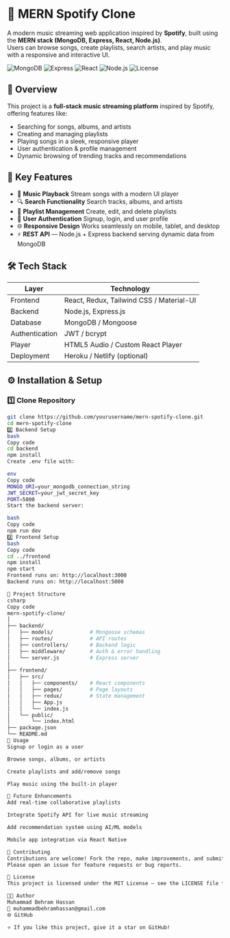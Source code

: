 # 🎵 MERN Spotify Clone

 A modern music streaming web application inspired by **Spotify**, built using the **MERN stack (MongoDB, Express, React, Node.js)**.  
 Users can browse songs, create playlists, search artists, and play music with a responsive and interactive UI.

![MongoDB](https://img.shields.io/badge/MongoDB-Database-green?logo=mongodb)
![Express](https://img.shields.io/badge/Express-Backend-lightgrey?logo=express)
![React](https://img.shields.io/badge/React-Frontend-blue?logo=react)
![Node.js](https://img.shields.io/badge/Node.js-Server-green?logo=node.js)
![License](https://img.shields.io/badge/License-MIT-brightgreen)



## 🧩 Overview

This project is a **full-stack music streaming platform** inspired by Spotify, offering features like:

- Searching for songs, albums, and artists  
- Creating and managing playlists  
- Playing songs in a sleek, responsive player  
- User authentication & profile management  
- Dynamic browsing of trending tracks and recommendations  



## 🎯 Key Features

- 🎵 **Music Playback**  Stream songs with a modern UI player  
- 🔍 **Search Functionality**  Search tracks, albums, and artists  
- 📂 **Playlist Management**  Create, edit, and delete playlists  
- 👤 **User Authentication**  Signup, login, and user profile  
- 🌐 **Responsive Design**  Works seamlessly on mobile, tablet, and desktop  
- ⚡ **REST API** — Node.js + Express backend serving dynamic data from MongoDB  



## 🛠️ Tech Stack

| Layer         | Technology |
|---------------|------------|
| Frontend      | React, Redux, Tailwind CSS / Material-UI |
| Backend       | Node.js, Express.js |
| Database      | MongoDB / Mongoose |
| Authentication| JWT / bcrypt |
| Player        | HTML5 Audio / Custom React Player |
| Deployment    | Heroku / Netlify (optional) |



## ⚙️ Installation & Setup

### 1️⃣ Clone Repository
```bash
git clone https://github.com/yourusername/mern-spotify-clone.git
cd mern-spotify-clone
2️⃣ Backend Setup
bash
Copy code
cd backend
npm install
Create .env file with:

env
Copy code
MONGO_URI=your_mongodb_connection_string
JWT_SECRET=your_jwt_secret_key
PORT=5000
Start the backend server:

bash
Copy code
npm run dev
3️⃣ Frontend Setup
bash
Copy code
cd ../frontend
npm install
npm start
Frontend runs on: http://localhost:3000
Backend runs on: http://localhost:5000

📁 Project Structure
csharp
Copy code
mern-spotify-clone/
│
├── backend/
│   ├── models/            # Mongoose schemas
│   ├── routes/            # API routes
│   ├── controllers/       # Backend logic
│   ├── middleware/        # Auth & error handling
│   └── server.js          # Express server
│
├── frontend/
│   ├── src/
│   │   ├── components/    # React components
│   │   ├── pages/         # Page layouts
│   │   ├── redux/         # State management
│   │   ├── App.js
│   │   └── index.js
│   └── public/
│       └── index.html
├── package.json
└── README.md
🚀 Usage
Signup or login as a user

Browse songs, albums, or artists

Create playlists and add/remove songs

Play music using the built-in player

🔮 Future Enhancements
Add real-time collaborative playlists

Integrate Spotify API for live music streaming

Add recommendation system using AI/ML models

Mobile app integration via React Native

🤝 Contributing
Contributions are welcome! Fork the repo, make improvements, and submit a pull request.
Please open an issue for feature requests or bug reports.

📜 License
This project is licensed under the MIT License — see the LICENSE file for details.

👨‍💻 Author
Muhammad Behram Hassan
📧 muhammadbehramhassan@gmail.com
🌐 GitHub

⭐ If you like this project, give it a star on GitHub!







